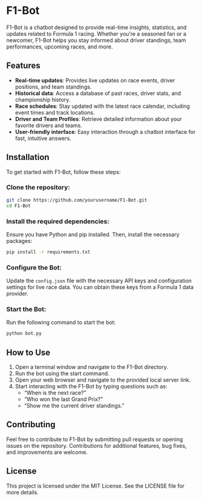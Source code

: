 
# F1-Bot

F1-Bot is a chatbot designed to provide real-time insights, statistics, and updates related to Formula 1 racing. Whether you’re a seasoned fan or a newcomer, F1-Bot helps you stay informed about driver standings, team performances, upcoming races, and more.

## Features

- **Real-time updates**: Provides live updates on race events, driver positions, and team standings.
- **Historical data**: Access a database of past races, driver stats, and championship history.
- **Race schedules**: Stay updated with the latest race calendar, including event times and track locations.
- **Driver and Team Profiles**: Retrieve detailed information about your favorite drivers and teams.
- **User-friendly interface**: Easy interaction through a chatbot interface for fast, intuitive answers.

## Installation

To get started with F1-Bot, follow these steps:

### Clone the repository:

```bash
git clone https://github.com/yourusername/F1-Bot.git
cd F1-Bot
```

### Install the required dependencies:

Ensure you have Python and pip installed. Then, install the necessary packages:

```bash
pip install -r requirements.txt
```

### Configure the Bot:

Update the `config.json` file with the necessary API keys and configuration settings for live race data. You can obtain these keys from a Formula 1 data provider.

### Start the Bot:

Run the following command to start the bot:

```bash
python bot.py
```

## How to Use

1. Open a terminal window and navigate to the F1-Bot directory.
2. Run the bot using the start command.
3. Open your web browser and navigate to the provided local server link.
4. Start interacting with the F1-Bot by typing questions such as:
   - “When is the next race?”
   - “Who won the last Grand Prix?”
   - “Show me the current driver standings.”

## Contributing

Feel free to contribute to F1-Bot by submitting pull requests or opening issues on the repository. Contributions for additional features, bug fixes, and improvements are welcome.

## License

This project is licensed under the MIT License. See the LICENSE file for more details.
